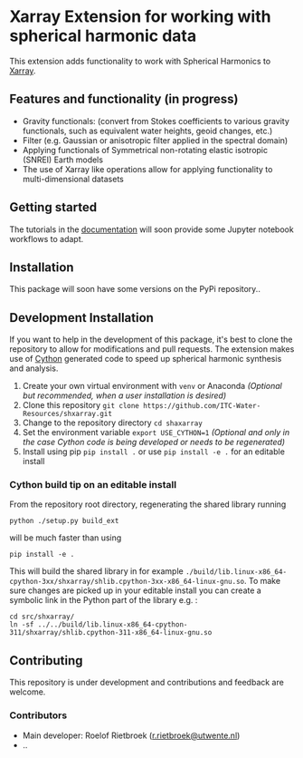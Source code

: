 #  Xarray Extension for working with spherical harmonic data
This extension adds functionality to work with Spherical Harmonics to [Xarray](https://github.com/pydata/xarray).

## Features and functionality (in progress)
* Gravity functionals: (convert from Stokes coefficients to various gravity functionals, such as equivalent water heights, geoid changes, etc.)
* Filter (e.g. Gaussian or anisotropic filter applied in the spectral domain)
* Applying functionals of Symmetrical non-rotating elastic isotropic (SNREI) Earth models
* The use of Xarray like operations allow for applying functionality to multi-dimensional datasets


## Getting started
The tutorials in the [documentation](https://shxarray.wobbly.earth/en/latest/examples.html) will soon provide some Jupyter notebook workflows to adapt.


## Installation
This package will soon have some versions on the PyPi repository..


## Development Installation
If you want to help in the development of this package, it's best to clone the repository to allow for modifications and pull requests. The extension makes use of [Cython](https://cython.readthedocs.io/en/latest/) generated code to speed up spherical harmonic synthesis and analysis.

1. Create your own virtual environment with `venv` or Anaconda *(Optional but recommended, when a user installation is desired)*
2. Clone this repository `git clone https://github.com/ITC-Water-Resources/shxarray.git`
3. Change to the repository directory `cd shaxarray`
4. Set the environment variable `export USE_CYTHON=1` *(Optional and only in the case Cython code is being developed or needs to be regenerated)*
5. Install using pip  `pip install .` or use `pip install -e .` for an editable install
 
### Cython build tip on an editable install
From the repository root directory, regenerating the shared library running 

```python ./setup.py build_ext``` 

will be much faster than using 

```pip install -e .``` 


This will build the shared library in for example `./build/lib.linux-x86_64-cpython-3xx/shxarray/shlib.cpython-3xx-x86_64-linux-gnu.so`. To make sure changes are picked up in your editable install you can create a symbolic link in the Python part of the library e.g. :

```
cd src/shxarray/
ln -sf ../../build/lib.linux-x86_64-cpython-311/shxarray/shlib.cpython-311-x86_64-linux-gnu.so
```


## Contributing
This repository is under development and contributions and feedback are welcome.

### Contributors
* Main developer: Roelof Rietbroek (r.rietbroek@utwente.nl)
* ..



